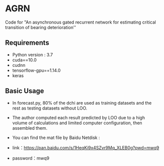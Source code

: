 # AGRN
Code for "An asynchronous gated recurrent network for estimating critical transition of bearing deterioration''

## Requirements
- Python version : 3.7
- cuda==10.0
- cudnn
- tensorflow-gpu==1.14.0
- keras

## Basic Usage
* In forecast.py, 80% of the dchi are used as training datasets and the rest as testing datasets without LOO.

* The author computed each result predicted by LOO due to a high volume of calculations and limited computer configuration, then assembled them.

* You can find the mat file by Baidu Netdisk :
* link：https://pan.baidu.com/s/1HeqKi9x4SZvr9Mq_XLEB0g?pwd=mwq9 
* password：mwq9 
